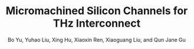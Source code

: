 ---
type: conference
title: Micromachined Silicon Channels for THz Interconnect
author: Bo Yu, Yuhao Liu, Xing Hu, Xiaoxin Ren, Xiaoguang Liu, and Qun Jane Gu
journal:
volume:
number:
year: 2014
month: Jun.
doi: 10.1109/WAMICON.2014.6857799
pages:
publisher:
booktitle: IEEE Wireless and Microwave Technology Conference (WAMICON)
note: Best Conference Paper
sort_key: 201406
---